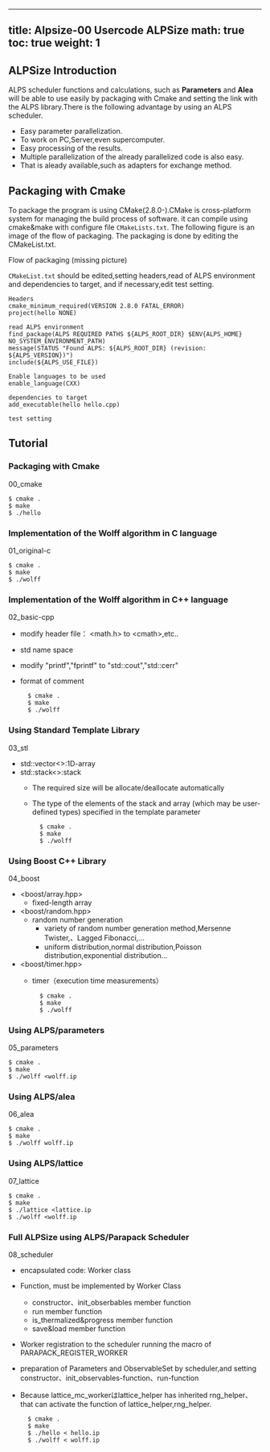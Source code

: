 
---
title: Alpsize-00 Usercode ALPSize
math: true
toc: true
weight: 1
---

## ALPSize Introduction

ALPS scheduler functions and calculations, such as **Parameters** and **Alea** will be able to use easily by packaging with Cmake and setting the link with the ALPS library.There is the following advantage by using an ALPS scheduler.

- Easy parameter parallelization.
- To work on PC,Server,even supercomputer.
- Easy processing of the results.
- Multiple parallelization of the already parallelized code is also easy.
- That is aleady available,such as adapters for exchange method.

## Packaging with Cmake

To package the program is using CMake(2.8.0-).CMake is cross-platform system for managing the build process of software. it can compile using cmake&make with configure file `CMakeLists.txt`.
The following figure is an image of the flow of packaging. The packaging is done by editing the CMakeList.txt.

Flow of packaging (missing picture)

`CMakeList.txt` should be edited,setting headers,read of ALPS environment and dependencies to target, and if necessary,edit test setting.

    Headers
    cmake_minimum_required(VERSION 2.8.0 FATAL_ERROR)
    project(hello NONE)
    
    read ALPS environment
    find_package(ALPS REQUIRED PATHS ${ALPS_ROOT_DIR} $ENV{ALPS_HOME} NO_SYSTEM_ENVIRONMENT_PATH)
    message(STATUS "Found ALPS: ${ALPS_ROOT_DIR} (revision: ${ALPS_VERSION})")
    include(${ALPS_USE_FILE})

    Enable languages to be used
    enable_language(CXX)

    dependencies to target
    add_executable(hello hello.cpp)

    test setting

## Tutorial

### Packaging with Cmake

00\_cmake

    $ cmake .
    $ make 
    $ ./hello

### Implementation of the Wolff algorithm in C language

01\_original-c

    $ cmake .
    $ make 
    $ ./wolff

### Implementation of the Wolff algorithm in C++ language

02\_basic-cpp

- modify header file： \<math.h\> to \<cmath\>,etc..
- std name space
- modify "printf","fprintf" to "std::cout","std::cerr"
- format of comment

        $ cmake .
        $ make 
        $ ./wolff

### Using Standard Template Library

03\_stl

- std::vector<>:1D-array
- std::stack<>:stack
    - The required size will be allocate/deallocate automatically
    - The type of the elements of the stack and array (which may be user-defined types) specified in the template parameter

            $ cmake .
            $ make
            $ ./wolff

### Using Boost C++ Library

04\_boost

- <boost/array.hpp>
    - fixed-length array
- <boost/random.hpp>
    - random number generation
        - variety of random number generation method,Mersenne Twister,、Lagged Fibonacci,...
        - uniform distribution,normal distribution,Poisson distribution,exponential distribution...
- <boost/timer.hpp>
    - timer（execution time measurements）

            $ cmake .
            $ make
            $ ./wolff

### Using ALPS/parameters

05\_parameters

    $ cmake .
    $ make
    $ ./wolff <wolff.ip

### Using ALPS/alea

06\_alea

    $ cmake .
    $ make
    $ ./wolff wolff.ip

### Using ALPS/lattice

07\_lattice

    $ cmake .
    $ make
    $ ./lattice <lattice.ip
    $ ./wolff <wolff.ip

### Full ALPSize using ALPS/Parapack Scheduler

08\_scheduler

- encapsulated code: Worker class
- Function, must be implemented by Worker Class
    - constructor、init_obserbables member function
    - run member function
    - is_thermalized&progress member function
    - save&load member function
- Worker registration to the scheduler running the macro of PARAPACK_REGISTER_WORKER
- preparation of Parameters and ObservableSet by scheduler,and setting constructor、init_observables-function、run-function
- Because lattice_mc_workerはlattice\_helper has inherited rng_helper、that can activate the function of lattice_helper,rng_helper.

        $ cmake .
        $ make
        $ ./hello < hello.ip
        $ ./wolff < wolff.ip
